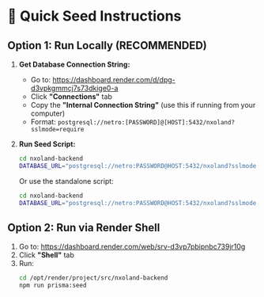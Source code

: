 # 🚀 Quick Seed Instructions

## Option 1: Run Locally (RECOMMENDED)

1. **Get Database Connection String:**
   - Go to: https://dashboard.render.com/d/dpg-d3vpkgmmcj7s73dkige0-a
   - Click **"Connections"** tab
   - Copy the **"Internal Connection String"** (use this if running from your computer)
   - Format: `postgresql://netro:[PASSWORD]@[HOST]:5432/nxoland?sslmode=require`

2. **Run Seed Script:**
   ```bash
   cd nxoland-backend
   DATABASE_URL="postgresql://netro:PASSWORD@HOST:5432/nxoland?sslmode=require" npx ts-node prisma/seed.ts
   ```

   Or use the standalone script:
   ```bash
   cd nxoland-backend
   DATABASE_URL="postgresql://netro:PASSWORD@HOST:5432/nxoland?sslmode=require" node ../seed-render-db.js
   ```

## Option 2: Run via Render Shell

1. Go to: https://dashboard.render.com/web/srv-d3vp7pbipnbc739jr10g
2. Click **"Shell"** tab
3. Run:
   ```bash
   cd /opt/render/project/src/nxoland-backend
   npm run prisma:seed
   ```

